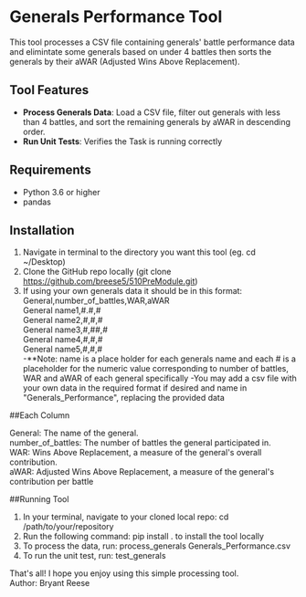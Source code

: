 # Generals Performance Tool

This tool processes a CSV file containing generals' battle performance data and elimintate some generals based on under 4 battles then sorts the generals by their aWAR (Adjusted Wins Above Replacement).

## Tool Features

- **Process Generals Data**: Load a CSV file, filter out generals with less than 4 battles, and sort the remaining generals by aWAR in descending order.
- **Run Unit Tests**: Verifies the Task is running correctly

## Requirements

- Python 3.6 or higher
- pandas

## Installation
1) Navigate in terminal to the directory you want this tool (eg. cd ~/Desktop)
2) Clone the GitHub repo locally (git clone https://github.com/breese5/510PreModule.git)
3) If using your own generals data it should be in this format:<br>
General,number_of_battles,WAR,aWAR<br>
General name1,#.#,#<br>
General name2,#,#,#<br>
General name3,#,##,#<br>
General name4,#,#,#<br>
General name5,#,#,#<br>
-**Note: name is a place holder for each generals name and each # is a placeholder for the numeric value corresponding to number of battles, WAR and aWAR of each general specifically
-You may add a csv file with your own data in the required format if desired and name in "Generals_Performance", replacing the provided data

##Each Column

General: The name of the general.<br>
number_of_battles: The number of battles the general participated in.<br>
WAR: Wins Above Replacement, a measure of the general's overall contribution.<br>
aWAR: Adjusted Wins Above Replacement, a measure of the general's contribution per battle

##Running Tool
1) In your terminal, navigate to your cloned local repo: cd /path/to/your/repository
2) Run the following command: pip install . to install the tool locally
3) To process the data, run: process_generals Generals_Performance.csv
4) To run the unit test, run: test_generals


That's all! I hope you enjoy using this simple processing tool. <br>
Author: Bryant Reese
